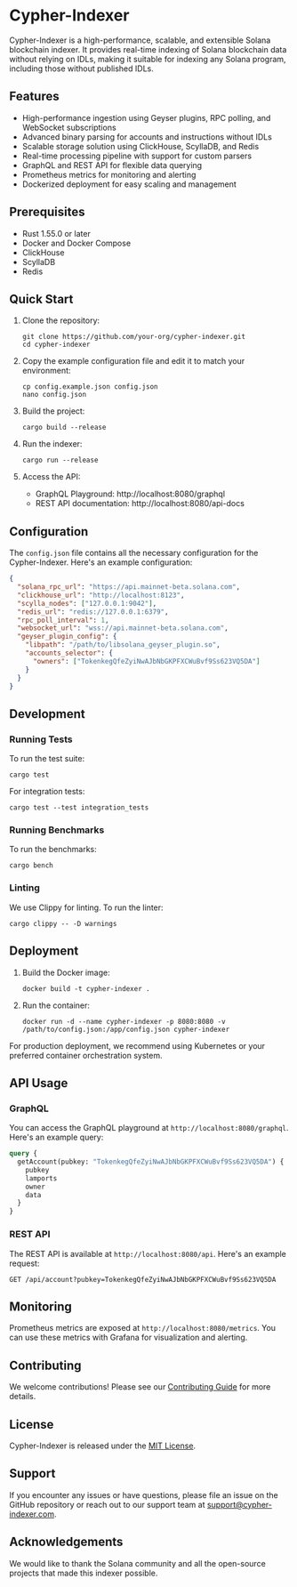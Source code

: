 # Cypher-Indexer

Cypher-Indexer is a high-performance, scalable, and extensible Solana blockchain indexer. It provides real-time indexing of Solana blockchain data without relying on IDLs, making it suitable for indexing any Solana program, including those without published IDLs.

## Features

- High-performance ingestion using Geyser plugins, RPC polling, and WebSocket subscriptions
- Advanced binary parsing for accounts and instructions without IDLs
- Scalable storage solution using ClickHouse, ScyllaDB, and Redis
- Real-time processing pipeline with support for custom parsers
- GraphQL and REST API for flexible data querying
- Prometheus metrics for monitoring and alerting
- Dockerized deployment for easy scaling and management

## Prerequisites

- Rust 1.55.0 or later
- Docker and Docker Compose
- ClickHouse
- ScyllaDB
- Redis

## Quick Start

1. Clone the repository:
   ```
   git clone https://github.com/your-org/cypher-indexer.git
   cd cypher-indexer
   ```

2. Copy the example configuration file and edit it to match your environment:
   ```
   cp config.example.json config.json
   nano config.json
   ```

3. Build the project:
   ```
   cargo build --release
   ```

4. Run the indexer:
   ```
   cargo run --release
   ```

5. Access the API:
   - GraphQL Playground: http://localhost:8080/graphql
   - REST API documentation: http://localhost:8080/api-docs

## Configuration

The `config.json` file contains all the necessary configuration for the Cypher-Indexer. Here's an example configuration:

```json
{
  "solana_rpc_url": "https://api.mainnet-beta.solana.com",
  "clickhouse_url": "http://localhost:8123",
  "scylla_nodes": ["127.0.0.1:9042"],
  "redis_url": "redis://127.0.0.1:6379",
  "rpc_poll_interval": 1,
  "websocket_url": "wss://api.mainnet-beta.solana.com",
  "geyser_plugin_config": {
    "libpath": "/path/to/libsolana_geyser_plugin.so",
    "accounts_selector": {
      "owners": ["TokenkegQfeZyiNwAJbNbGKPFXCWuBvf9Ss623VQ5DA"]
    }
  }
}
```

## Development

### Running Tests

To run the test suite:

```
cargo test
```

For integration tests:

```
cargo test --test integration_tests
```

### Running Benchmarks

To run the benchmarks:

```
cargo bench
```

### Linting

We use Clippy for linting. To run the linter:

```
cargo clippy -- -D warnings
```

## Deployment

1. Build the Docker image:
   ```
   docker build -t cypher-indexer .
   ```

2. Run the container:
   ```
   docker run -d --name cypher-indexer -p 8080:8080 -v /path/to/config.json:/app/config.json cypher-indexer
   ```

For production deployment, we recommend using Kubernetes or your preferred container orchestration system.

## API Usage

### GraphQL

You can access the GraphQL playground at `http://localhost:8080/graphql`. Here's an example query:

```graphql
query {
  getAccount(pubkey: "TokenkegQfeZyiNwAJbNbGKPFXCWuBvf9Ss623VQ5DA") {
    pubkey
    lamports
    owner
    data
  }
}
```

### REST API

The REST API is available at `http://localhost:8080/api`. Here's an example request:

```
GET /api/account?pubkey=TokenkegQfeZyiNwAJbNbGKPFXCWuBvf9Ss623VQ5DA
```

## Monitoring

Prometheus metrics are exposed at `http://localhost:8080/metrics`. You can use these metrics with Grafana for visualization and alerting.

## Contributing

We welcome contributions! Please see our [Contributing Guide](CONTRIBUTING.md) for more details.

## License

Cypher-Indexer is released under the [MIT License](LICENSE).

## Support

If you encounter any issues or have questions, please file an issue on the GitHub repository or reach out to our support team at support@cypher-indexer.com.

## Acknowledgements

We would like to thank the Solana community and all the open-source projects that made this indexer possible.
